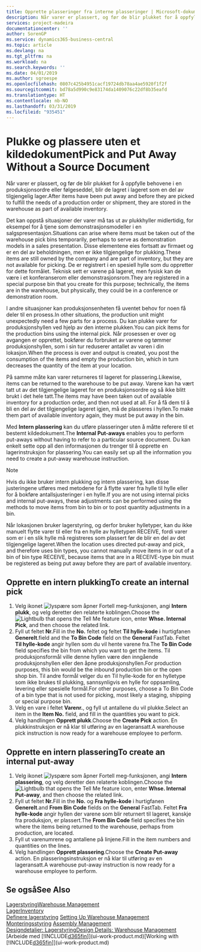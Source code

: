 ```yaml
---
title: Opprette plasseringer fra interne plasseringer | Microsoft-dokumentasjon
description: Når varer er plassert, og før de blir plukket for å oppfylle behovene i en produksjonsordre eller følgeseddel, blir de lagret i lageret som en del av tilgjengelig lager.
services: project-madeira
documentationcenter: ''
author: SorenGP
ms.service: dynamics365-business-central
ms.topic: article
ms.devlang: na
ms.tgt_pltfrm: na
ms.workload: na
ms.search.keywords: ''
ms.date: 04/01/2019
ms.author: sgroespe
ms.openlocfilehash: 0807c425b4951cacf19724db78aa4ae5920f1f2f
ms.sourcegitcommit: bd78a5d990c9e83174da1409076c22df8b35eafd
ms.translationtype: HT
ms.contentlocale: nb-NO
ms.lasthandoff: 03/31/2019
ms.locfileid: "935451"
---
```

# <a name="pick-and-put-away-without-a-source-document"></a><span data-ttu-id="8bcff-103">Plukke og plassere uten et kildedokument</span><span class="sxs-lookup"><span data-stu-id="8bcff-103">Pick and Put Away Without a Source Document</span></span>
<span data-ttu-id="8bcff-104">Når varer er plassert, og før de blir plukket for å oppfylle behovene i en produksjonsordre eller følgeseddel, blir de lagret i lageret som en del av tilgjengelig lager.</span><span class="sxs-lookup"><span data-stu-id="8bcff-104">After items have been put away and before they are picked to fulfill the needs of a production order or shipment, they are stored in the warehouse as part of available inventory.</span></span>  

<span data-ttu-id="8bcff-105">Det kan oppstå situasjoner der varer må tas ut av plukkhyller midlertidig, for eksempel for å tjene som demonstrasjonsmodeller i en salgspresentasjon.</span><span class="sxs-lookup"><span data-stu-id="8bcff-105">Situations can arise where items must be taken out of the warehouse pick bins temporarily, perhaps to serve as demonstration models in a sales presentation.</span></span> <span data-ttu-id="8bcff-106">Disse elementene eies fortsatt av firmaet og er en del av beholdningen, men er ikke tilgjengelige for plukking.</span><span class="sxs-lookup"><span data-stu-id="8bcff-106">These items are still owned by the company and are part of inventory, but they are not available for picking.</span></span> <span data-ttu-id="8bcff-107">De er registrert i en spesiell hylle som du oppretter for dette formålet. Teknisk sett er varene på lageret, men fysisk kan de være i et konferanserom eller demonstrasjonsrom.</span><span class="sxs-lookup"><span data-stu-id="8bcff-107">They are registered in a special purpose bin that you create for this purpose; technically, the items are in the warehouse, but physically, they could be in a conference or demonstration room.</span></span>  

<span data-ttu-id="8bcff-108">I andre situasjoner kan produksjonsenheten få uventet behov for noen få deler til en prosess.</span><span class="sxs-lookup"><span data-stu-id="8bcff-108">In other situations, the production unit might unexpectedly need a few parts for a process.</span></span> <span data-ttu-id="8bcff-109">Du kan plukke varer for produksjonshyllen ved hjelp av den interne plukken.</span><span class="sxs-lookup"><span data-stu-id="8bcff-109">You can pick items for the production bins using the internal pick.</span></span> <span data-ttu-id="8bcff-110">Når prosessen er over og avgangen er opprettet, bokfører du forbruket av varene og tømmer produksjonshyllen, som i sin tur reduserer antallet av varen i din lokasjon.</span><span class="sxs-lookup"><span data-stu-id="8bcff-110">When the process is over and output is created, you post the consumption of the items and empty the production bin, which in turn decreases the quantity of the item at your location.</span></span>  

<span data-ttu-id="8bcff-111">På samme måte kan varer returneres til lageret for plassering.</span><span class="sxs-lookup"><span data-stu-id="8bcff-111">Likewise, items can be returned to the warehouse to be put away.</span></span> <span data-ttu-id="8bcff-112">Varene kan ha vært tatt ut av det tilgjengelige lageret for en produksjonsordre og så ikke blitt brukt i det hele tatt.</span><span class="sxs-lookup"><span data-stu-id="8bcff-112">The items may have been taken out of available inventory for a production order, and then not used at all.</span></span> <span data-ttu-id="8bcff-113">For å få dem til å bli en del av det tilgjengelige lageret igjen, må de plasseres i hyllen.</span><span class="sxs-lookup"><span data-stu-id="8bcff-113">To make them part of available inventory again, they must be put away in the bin.</span></span>  

<span data-ttu-id="8bcff-114">Med **Intern plassering** kan du utføre plasseringer uten å måtte referere til et bestemt kildedokument.</span><span class="sxs-lookup"><span data-stu-id="8bcff-114">The **Internal Put-aways** enables you to perform put-aways without having to refer to a particular source document.</span></span> <span data-ttu-id="8bcff-115">Du kan enkelt sette opp all den informasjonen du trenger til å opprette en lagerinstruksjon for plassering.</span><span class="sxs-lookup"><span data-stu-id="8bcff-115">You can easily set up all the information you need to create a put-away warehouse instruction.</span></span>  

> [!NOTE]  
>  <span data-ttu-id="8bcff-116">Hvis du ikke bruker intern plukking og intern plassering, kan disse justeringene utføres med metodene for å flytte varer fra hylle til hylle eller for å bokføre antallsjusteringer i en hylle.</span><span class="sxs-lookup"><span data-stu-id="8bcff-116">If you are not using internal picks and internal put-aways, these adjustments can be performed using the methods to move items from bin to bin or to post quantity adjustments in a bin.</span></span>  
>   
>  <span data-ttu-id="8bcff-117">Når lokasjonen bruker lagerstyring, og derfor bruker hylletyper, kan du ikke manuelt flytte varer til eller fra en hylle av hylletypen RECEIVE, fordi varer som er i en slik hylle må registreres som plassert før de blir en del av det tilgjengelige lageret.</span><span class="sxs-lookup"><span data-stu-id="8bcff-117">When the location uses directed put-away and pick, and therefore uses bin types, you cannot manually move items in or out of a bin of bin type RECEIVE, because items that are in a RECEIVE-type bin must be registered as being put away before they are part of available inventory.</span></span>  

## <a name="to-create-an-internal-pick"></a><span data-ttu-id="8bcff-118">Opprette en intern plukking</span><span class="sxs-lookup"><span data-stu-id="8bcff-118">To create an internal pick</span></span>  
1.  <span data-ttu-id="8bcff-119">Velg ikonet ![lyspære som åpner Fortell meg-funksjonen](media/ui-search/search_small.png "Fortell hva du vil gjøre"), angi **Intern plukk**, og velg deretter den relaterte koblingen.</span><span class="sxs-lookup"><span data-stu-id="8bcff-119">Choose the ![Lightbulb that opens the Tell Me feature](media/ui-search/search_small.png "Tell me what you want to do") icon, enter **Whse. Internal Pick**, and then choose the related link.</span></span>  
2.  <span data-ttu-id="8bcff-120">Fyll ut feltet **Nr.**</span><span class="sxs-lookup"><span data-stu-id="8bcff-120">Fill in the **No.**</span></span> <span data-ttu-id="8bcff-121">feltet og feltet **Til hylle-kode** i hurtigfanen **Generelt**.</span><span class="sxs-lookup"><span data-stu-id="8bcff-121">field and the **To Bin Code** field on the **General** FastTab.</span></span> <span data-ttu-id="8bcff-122">Feltet **Til hylle-kode** angir hyllen som du vil hente varene fra.</span><span class="sxs-lookup"><span data-stu-id="8bcff-122">The **To Bin Code** field specifies the bin from which you want to get the items.</span></span> <span data-ttu-id="8bcff-123">Til produksjonsformål ville denne hyllen være den inngående produksjonshyllen eller den åpne produksjonshyllen.</span><span class="sxs-lookup"><span data-stu-id="8bcff-123">For production purposes, this bin would be the inbound production bin or the open shop bin.</span></span> <span data-ttu-id="8bcff-124">Til andre formål velger du en Til hylle-kode for en hylletype som ikke brukes til plukking, sannsynligvis en hylle for oppsamling, levering eller spesielle formål.</span><span class="sxs-lookup"><span data-stu-id="8bcff-124">For other purposes, choose a To Bin Code of a bin type that is not used for picking, most likely a staging, shipping or special purpose bin.</span></span>  
3.  <span data-ttu-id="8bcff-125">Velg en vare i feltet **Varenr.**, og fyll ut antallene du vil plukke.</span><span class="sxs-lookup"><span data-stu-id="8bcff-125">Select an item in the **Item No.** field, and fill in the quantities you want to pick.</span></span>  
4. <span data-ttu-id="8bcff-126">Velg handlingen **Opprett plukk**.</span><span class="sxs-lookup"><span data-stu-id="8bcff-126">Choose the **Create Pick** action.</span></span> <span data-ttu-id="8bcff-127">En plukkinstruksjon er nå klar til utføring av en lageransatt.</span><span class="sxs-lookup"><span data-stu-id="8bcff-127">A warehouse pick instruction is now ready for a warehouse employee to perform.</span></span>  

## <a name="to-create-an-internal-put-away"></a><span data-ttu-id="8bcff-128">Opprette en intern plassering</span><span class="sxs-lookup"><span data-stu-id="8bcff-128">To create an internal put-away</span></span>  
1.  <span data-ttu-id="8bcff-129">Velg ikonet ![lyspære som åpner Fortell meg-funksjonen](media/ui-search/search_small.png "Fortell hva du vil gjøre"), angi **Intern plassering**, og velg deretter den relaterte koblingen.</span><span class="sxs-lookup"><span data-stu-id="8bcff-129">Choose the ![Lightbulb that opens the Tell Me feature](media/ui-search/search_small.png "Tell me what you want to do") icon, enter **Whse. Internal Put-away**, and then choose the related link.</span></span>  
2.  <span data-ttu-id="8bcff-130">Fyll ut feltet **Nr.**</span><span class="sxs-lookup"><span data-stu-id="8bcff-130">Fill in the **No.**</span></span> <span data-ttu-id="8bcff-131">og **Fra hylle-kode** i hurtigfanen **Generelt**.</span><span class="sxs-lookup"><span data-stu-id="8bcff-131">and **From Bin Code** fields on the **General** FastTab.</span></span> <span data-ttu-id="8bcff-132">Feltet **Fra hylle-kode** angir hyllen der varene som blir returnert til lageret, kanskje fra produksjon, er plassert.</span><span class="sxs-lookup"><span data-stu-id="8bcff-132">The **From Bin Code** field specifies the bin where the items being returned to the warehouse, perhaps from production, are located.</span></span>  
3.  <span data-ttu-id="8bcff-133">Fyll ut varenumrene og antallene på linjene.</span><span class="sxs-lookup"><span data-stu-id="8bcff-133">Fill in the item numbers and quantities on the lines.</span></span>  
4.  <span data-ttu-id="8bcff-134">Velg handlingen **Opprett plassering**.</span><span class="sxs-lookup"><span data-stu-id="8bcff-134">Choose the **Create Put-away** action.</span></span> <span data-ttu-id="8bcff-135">En plasseringsinstruksjon er nå klar til utføring av en lageransatt.</span><span class="sxs-lookup"><span data-stu-id="8bcff-135">A warehouse put-away instruction is now ready for a warehouse employee to perform.</span></span>  

## <a name="see-also"></a><span data-ttu-id="8bcff-136">Se også</span><span class="sxs-lookup"><span data-stu-id="8bcff-136">See Also</span></span>  
[<span data-ttu-id="8bcff-137">Lagerstyring</span><span class="sxs-lookup"><span data-stu-id="8bcff-137">Warehouse Management</span></span>](warehouse-manage-warehouse.md)  
[<span data-ttu-id="8bcff-138">Lager</span><span class="sxs-lookup"><span data-stu-id="8bcff-138">Inventory</span></span>](inventory-manage-inventory.md)  
<span data-ttu-id="8bcff-139">[Definere lagerstyring](warehouse-setup-warehouse.md)   </span><span class="sxs-lookup"><span data-stu-id="8bcff-139">[Setting Up Warehouse Management](warehouse-setup-warehouse.md)   </span></span>  
<span data-ttu-id="8bcff-140">[Monteringsstyring](assembly-assemble-items.md)  </span><span class="sxs-lookup"><span data-stu-id="8bcff-140">[Assembly Management](assembly-assemble-items.md)  </span></span>  
[<span data-ttu-id="8bcff-141">Designdetaljer: Lagerstyring</span><span class="sxs-lookup"><span data-stu-id="8bcff-141">Design Details: Warehouse Management</span></span>](design-details-warehouse-management.md)  
<span data-ttu-id="8bcff-142">[Arbeide med [!INCLUDE[d365fin](includes/d365fin_md.md)]](ui-work-product.md)</span><span class="sxs-lookup"><span data-stu-id="8bcff-142">[Working with [!INCLUDE[d365fin](includes/d365fin_md.md)]](ui-work-product.md)</span></span>
